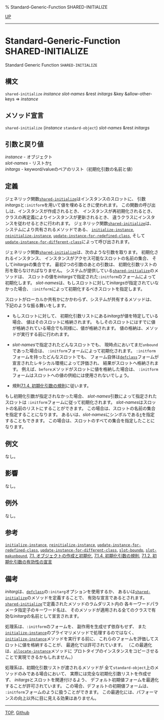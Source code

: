 % Standard-Generic-Function SHARED-INITIALIZE

[UP](7.7.html)  

---

# Standard-Generic-Function SHARED-INITIALIZE


Standard Generic Function `SHARED-INITIALIZE`


## 構文

`shared-initialize` *instance* *slot-names*
&rest *initargs* &key &allow-other-keys
=> *instance*


## メソッド宣言

`shared-initialize` (*instance* `standard-object`) *slot-names* &rest *initargs*


## 引数と戻り値

*instance* - オブジェクト  
*slot-names* - リストか[`t`](5.3.t-variable.html)  
*initargs* - keyword/valueのペアのリスト（初期化引数の名前と値）


## 定義

ジェネリック関数[`shared-initialize`](7.7.shared-initialize.html)はインスタンスのスロットに、
引数*initargs*と`:initform`を用いて値を埋めるときに使われます。
この関数の呼び出しは、インスタンスが作成されるとき、
インスタンスが再初期化されるとき、
クラスの再定義によりインスタンスが更新されるとき、
違うクラスにインスタンスを従わせるときに行われます。
ジェネリック関数[`shared-initialize`](7.7.shared-initialize.html)は、
システムにより共有されるメソッドである、
[`initialize-instance`](7.7.initialize-instance.html), [`reinitialize-instance`](7.7.reinitialize-instance.html),
[`update-instance-for-redefined-class`](7.7.update-instance-for-redefined-class.html),
そして[`update-instance-for-different-class`](7.7.update-instance-for-different-class.html)によって呼び出されます。

ジェネリック関数[`shared-initialize`](7.7.shared-initialize.html)は、次のような引数を取ります。
初期化されるインスタンス、
インスタンスがアクセス可能なスロットの名前の集合、
そして*initargs*の集合です。
最初2つの引数のあとの引数は、
初期化引数リストの形を取らなければなりません。
システムが提供している[`shared-initialize`](7.7.shared-initialize.html)のメソッドは、
スロットの値を*initargs*で指定された`:initform`のフォームによって初期化します。
*slot-names*は、もしスロットに対して*initargs*が指定されていなかった場合、
`:initform`によって初期化するべきスロットを指定します。

スロットがローカルか共有かにかかわらず、システムが共有するメソッドは、
下記のような振る舞いをします。

- もしスロットに対して、
初期化引数リストにある*initarg*が値を特定している場合、
値はそのスロットに格納されます。
もしそのスロットにはすでに値が格納されている場合でも同様に、値が格納されます。
値の格納は、メソッドが実行する前に行われます。

- *slot-names*で指定されたどんなスロットでも、
現時点においてまだ`unbound`であった場合は、
`:initform`フォームによって初期化されます。
`:initform`フォームを持ったどんなスロットでも、
フォーム自体は[`defclass`](7.7.defclass.html)フォームが宣言されたレキシカル環境によって評価され、
結果がスロットへ格納されます。
例えば、`before`メソッドがスロットに値を格納した場合は、
`:initform`フォームはスロットへの値の供給には使用されないでしょう。

- 規則[7.1.4. 初期化引数の規則](7.1.4.html)に従います。

もし初期化引数が指定されなかった場合、
*slot-names*引数によって指定されたスロットは
`:initform`フォームに従って初期化されます。
*slot-names*はスロットの名前のリストにすることができます。
この場合は、スロットの名前の集合を指定することになります。
あるいは、*slot-names*にシンボルである[`t`](5.3.t-variable.html)を指定することもできます。
この場合は、スロットのすべての集合を指定したことになります。


## 例文

なし。


## 影響

なし。


## 例外

なし。


## 参考

[`initialize-instance`](7.7.initialize-instance.html),
[`reinitialize-instance`](7.7.reinitialize-instance.html),
[`update-instance-for-redefined-class`](7.7.update-instance-for-redefined-class.html),
[`update-instance-for-different-class`](7.7.update-instance-for-different-class.html),
[`slot-boundp`](7.7.slot-boundp.html),
[`slot-makunbound`](7.7.slot-makunbound.html),
[7.1. オブジェクトの作成と初期化](7.1.html),
[7.1.4. 初期化引数の規則](7.1.4.html),
[7.1.2. 初期化引数の有効性の宣言](7.1.2.html)


## 備考

*initarg*は、[`defclass`](7.7.defclass.html)の`:initarg`オプションを使用するか、
あるいは[`shared-initialize`](7.7.shared-initialize.html)のメソッドを定義することで、
有効な宣言であるとされます。
[`shared-initialize`](7.7.shared-initialize.html)で定義されたメソッドのラムダリスト内の
各キーワードパラメータ指定子のキーワード名は、
そのメソッドが適用される全てのクラスで有効な*initarg*の名前として宣言されます。

処理系は、`:initform`のフォームを、
副作用を生成せず依存もせず、
また[`initialize-instance`](7.7.initialize-instance.html)のプライマリメソッドで処理するのではなく、
[`initialize-instance`](7.7.initialize-instance.html)メソッドを実行する前に、
これらのフォームを評価してスロットに値を格納することが、
最適化では許可されています。
（この最適化は、[`allocate-instance`](7.7.allocate-instance.html)メソッドに
プロトタイプのインスタンスをコピーさせることで実現できるかもしれません。）

処理系は、初期化引数リストが渡されるメソッドが
全て`standard-object`上のメソッドのみである場合において、
実際には完全な初期化引数リストを作成せず、
*initargs*とスロットを関連付けるよう、
デフォルト初期値フォームを最適化することが許可されています。
この場合、デフォルトの初期値フォームは、
`:initform`フォームのように扱うことができます。
この最適化には、パフォーマンスの向上以外に目に見える効果はありません。


---
[TOP](index.html),  [Github](https://github.com/nptcl/npt-japanese)

